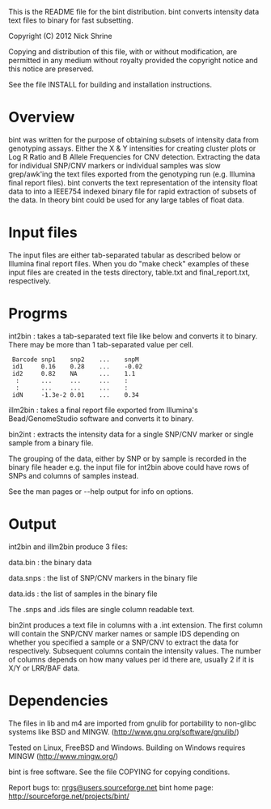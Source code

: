 This is the README file for the bint distribution.
bint converts intensity data text files to binary for fast subsetting.

  Copyright (C) 2012 Nick Shrine

  Copying and distribution of this file, with or without modification,
  are permitted in any medium without royalty provided the copyright
  notice and this notice are preserved.

See the file INSTALL for building and installation instructions.

# Overview

bint was written for the purpose of obtaining subsets of intensity
data from genotyping assays. Either the X & Y intensities for 
creating cluster plots or Log R Ratio and B Allele Frequencies for
CNV detection. Extracting the data for individual SNP/CNV markers
or individual samples was slow grep/awk'ing the text files
exported from the genotyping run (e.g. Illumina final report files).
bint converts the text representation of the intensity float data
to into a IEEE754 indexed binary file for rapid extraction of 
subsets of the data. In theory bint could be used for any large
tables of float data.

# Input files

The input files are either tab-separated tabular as described
below or Illumina final report files. When you do "make check"
examples of these input files are created in the tests
directory, table.txt and final_report.txt, respectively.

# Progrms

int2bin
: takes a tab-separated text file like below and converts it
to binary. There may be more than 1 tab-separated value per cell.

```
 Barcode snp1    snp2    ...    snpM
 id1     0.16    0.28    ...    -0.02  
 id2     0.82    NA      ...    1.1
  :      ...     ...     ...   	: 
  :      ...     ...     ...   	:
 idN     -1.3e-2 0.01    ...    0.34
```

illm2bin
: takes a final report file exported from Illumina's
Bead/GenomeStudio software and converts it to binary.

bin2int
: extracts the intensity data for a single SNP/CNV marker
or single sample from a binary file.

The grouping of the data, either by SNP or by sample is recorded
in the binary file header e.g. the input file for int2bin above
could have rows of SNPs and columns of samples instead.

See the man pages or --help output for info on options.

# Output

int2bin and illm2bin produce 3 files:

data.bin
: the binary data

data.snps
: the list of SNP/CNV markers in the binary file

data.ids
: the list of samples in the binary file

The .snps and .ids files are single column readable text.

bin2int produces a text file in columns with a .int extension.
The first column will contain the SNP/CNV marker names or sample
IDS depending on whether you specified a sample or a SNP/CNV to
extract the data for respectively. Subsequent columns contain the
intensity values. The number of columns depends on how many values
per id there are, usually 2 if it is X/Y or LRR/BAF data.

# Dependencies

The files in lib and m4 are imported from gnulib for portability
to non-glibc systems like BSD and MINGW.
	(http://www.gnu.org/software/gnulib/)

Tested on Linux, FreeBSD and Windows.
Building on Windows requires MINGW (http://www.mingw.org/)

bint is free software.  See the file COPYING for copying conditions.

Report bugs to: nrgs@users.sourceforge.net
bint home page: <http://sourceforge.net/projects/bint/>
